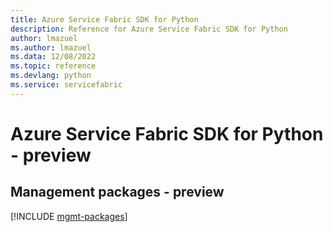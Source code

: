 ```yaml
---
title: Azure Service Fabric SDK for Python
description: Reference for Azure Service Fabric SDK for Python
author: lmazuel
ms.author: lmazuel
ms.data: 12/08/2022
ms.topic: reference
ms.devlang: python
ms.service: servicefabric
---
```

# Azure Service Fabric SDK for Python - preview

## Management packages - preview
[!INCLUDE [mgmt-packages](service-fabric-mgmt-index.md)]